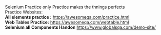 Selenium Practice
only Practice makes the thnings perfects  
Practice Websites:   
**All elements practice :** https://awesomeqa.com/practice.html   
**Web Tables Practice:** https://awesomeqa.com/webtable.html   
**Selenium all Components Handon**  https://www.globalsqa.com/demo-site/

